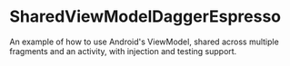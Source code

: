 # SharedViewModelDaggerEspresso
An example of how to use Android's ViewModel, shared across multiple fragments and an activity, with injection and testing support.
